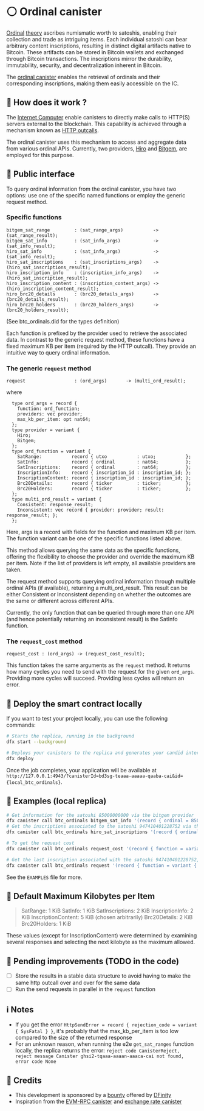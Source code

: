 # ⚪ Ordinal canister

[Ordinal](https://ordinals.com/) [theory](https://docs.ordinals.com/) ascribes numismatic worth to satoshis, enabling their collection and trade as intriguing items. Each individual satoshi can bear arbitrary content inscriptions, resulting in distinct digital artifacts native to Bitcoin. These artifacts can be stored in Bitcoin wallets and exchanged through Bitcoin transactions. The inscriptions mirror the durability, immutability, security, and decentralization inherent in Bitcoin.

The [ordinal canister](https://dashboard.internetcomputer.org/canister/tn6q3-wqaaa-aaaap-abuca-cai) enables the retrieval of ordinals and their corresponding inscriptions, making them easily accessible on the IC. 

## 🔎 How does it work ?

The [Internet Computer](https://internetcomputer.org/) enable canisters to directly make calls to HTTP(S) servers external to the blockchain. This capability is achieved through a mechanism known as [HTTP outcalls](https://internetcomputer.org/docs/current/developer-docs/integrations/https-outcalls/https-outcalls-how-it-works).

The ordinal canister uses this mechanism to access and aggregate data from various ordinal APIs. Currently, two providers, [Hiro](https://docs.hiro.so/ordinals/) and [Bitgem](https://docs.bitgem.tech/), are employed for this purpose.

## 📜 Public interface

To query ordinal information from the ordinal canister, you have two options: use one of the specific named functions or employ the generic request method.

### Specific functions

```
bitgem_sat_range         : (sat_range_args)           -> (sat_range_result);
bitgem_sat_info          : (sat_info_args)            -> (sat_info_result);
hiro_sat_info            : (sat_info_args)            -> (sat_info_result);
hiro_sat_inscriptions    : (sat_inscriptions_args)    -> (hiro_sat_inscriptions_result);
hiro_inscription_info    : (inscription_info_args)    -> (hiro_sat_inscription_result);
hiro_inscription_content : (inscription_content_args) -> (hiro_inscription_content_result);
hiro_brc20_details       : (brc20_details_args)       -> (brc20_details_result);
hiro_brc20_holders       : (brc20_holders_args)       -> (brc20_holders_result);
```
(See btc_ordinals.did for the types definition)

Each function is prefixed by the provider used to retrieve the associated data. In contrast to the generic request method, these functions have a fixed maximum KB per item (required by the HTTP outcall). They provide an intuitive way to query ordinal information.

### The generic `request` method

```
request                  : (ord_args)       -> (multi_ord_result);
```
where 
```
  type ord_args = record {
    function: ord_function;
    providers: vec provider;
    max_kb_per_item: opt nat64;
  };
  type provider = variant {
    Hiro;
    Bitgem;
  };
  type ord_function = variant {
    SatRange:           record { utxo           : utxo;           };
    SatInfo:            record { ordinal        : nat64;          };
    SatInscriptions:    record { ordinal        : nat64;          };
    InscriptionInfo:    record { inscription_id : inscription_id; };
    InscriptionContent: record { inscription_id : inscription_id; };
    Brc20Details:       record { ticker         : ticker;         };
    Brc20Holders:       record { ticker         : ticker;         };
  };
  type multi_ord_result = variant {
    Consistent: response_result;
    Inconsistent: vec record { provider: provider; result: response_result; };
  };
```

Here, args is a record with fields for the function and maximum KB per item. The function variant can be one of the specific functions listed above.

This method allows querying the same data as the specific functions, offering the flexibility to choose the provider and override the maximum KB per item. Note if the list of providers is left empty, all available providers are taken.

The request method supports querying ordinal information through multiple ordinal APIs (if available), returning a multi_ord_result. This result can be either Consistent or Inconsistent depending on whether the outcomes are the same or different across different APIs.

Currently, the only function that can be queried through more than one API (and hence potentially returning an inconsistent result) is the SatInfo function.

### The `request_cost` method

```
request_cost : (ord_args) -> (request_cost_result);
```

This function takes the same arguments as the `request` method. It returns how many cycles you need to send with the request for the given `ord_args`. Providing more cycles will succeed. Providing less cycles will return an error.

## 🔧 Deploy the smart contract locally

If you want to test your project locally, you can use the following commands:

```bash
# Starts the replica, running in the background
dfx start --background

# Deploys your canisters to the replica and generates your candid interface
dfx deploy
```

Once the job completes, your application will be available at `http://127.0.0.1:4943/?canisterId=bd3sg-teaaa-aaaaa-qaaba-cai&id={local_btc_ordinals}`.

## 🙋 Examples (local replica)

```bash
# Get information for the satoshi 85000000000 via the bitgem provider
dfx canister call btc_ordinals bitgem_sat_info '(record { ordinal = 85000000000 })' --with-cycles 1000000000 --wallet $(dfx identity get-wallet)
# Get the inscriptions associated to the satoshi 947410401228752 via the hiro provider (no control over query options or max kb per item)
dfx canister call btc_ordinals hiro_sat_inscriptions '(record { ordinal = 947410401228752; limit = 10; offset = 0;})' --with-cycles 1000000000 --wallet $(dfx identity get-wallet)

# To get the request cost
dfx canister call btc_ordinals request_cost '(record { function = variant { SatInscriptions = record { ordinal = 947410401228752; offset = 10; limit = 1; } }; providers = vec { variant { Hiro } }; max_kb_per_item = opt 2; })'

# Get the last inscription associated with the satoshi 947410401228752, specifying a max of 2KB per item.
dfx canister call btc_ordinals request '(record { function = variant { SatInscriptions = record { ordinal = 947410401228752; offset = 10; limit = 1; } }; providers = vec { variant { Hiro } }; max_kb_per_item = opt 2; })' --with-cycles ${REQUEST_COST} --wallet $(dfx identity get-wallet)
```

See the `EXAMPLES` file for more.

## 💾 Default Maximum Kilobytes per Item

>SatRange: 1 KiB
>SatInfo: 1 KiB
>SatInscriptions: 2 KiB
>InscriptionInfo: 2 KiB
>InscriptionContent: 5 KiB (chosen arbitrarily)
>Brc20Details: 2 KiB
>Brc20Holders: 1 KiB

These values (except for InscriptionContent) were determined by examining several responses and selecting the next kilobyte as the maximum allowed.

## 🦺 Pending improvements (TODO in the code)

- [ ] Store the results in a stable data structure to avoid having to make the same http outcall over and over for the same data
- [ ] Run the send requests in parallel in the `request` function

## ℹ️ Notes

- If you get the error `HttpSendError = record { rejection_code = variant { SysFatal } }`, it's probably that the max_kb_per_item is too low compared to the size of the returned response
- For an unknown reason, when running the e2e `get_sat_ranges` function locally, the replica returns the error: `reject code CanisterReject, reject message Canister ghsi2-tqaaa-aaaan-aaaca-cai not found, error code None`

## 🙏 Credits

- This development is sponsored by a [bounty](https://forum.dfinity.org/t/open-bnt-9-ordinals-canister/21769) offered by [DFinity](https://dfinity.org/)
- Inspiration from the [EVM-RPC canister](https://github.com/internet-computer-protocol/ic-eth-rpc) and [exchange rate canister](https://github.com/dfinity/exchange-rate-canister)
